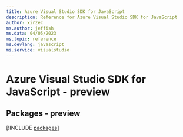 ```yaml
---
title: Azure Visual Studio SDK for JavaScript
description: Reference for Azure Visual Studio SDK for JavaScript
author: xirzec
ms.author: jeffish
ms.data: 04/05/2023
ms.topic: reference
ms.devlang: javascript
ms.service: visualstudio
---
```

# Azure Visual Studio SDK for JavaScript - preview
## Packages - preview
[!INCLUDE [packages](visual-studio-index.md)]